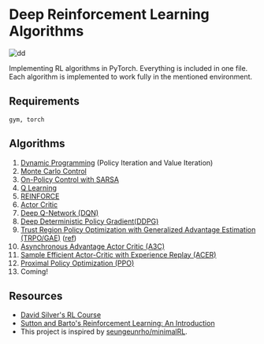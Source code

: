 # Deep Reinforcement Learning Algorithms
![dd](https://dv-website.s3.amazonaws.com/uploads/2018/06/pg_fundDRL_062718.png)

Implementing RL algorithms in PyTorch. Everything is included in one file.
Each algorithm is implemented to work fully in the mentioned environment. 

## Requirements
```
gym, torch
```

## Algorithms
1. [Dynamic Programming](https://github.com/dykim1222/RL_Algorithms/tree/master/dynamic_programming) (Policy Iteration and Value Iteration)
1. [Monte Carlo Control](https://github.com/dykim1222/RL_Algorithms/tree/master/monte_carlo_policy_iteration)
1. [On-Policy Control with SARSA](https://github.com/dykim1222/RL_Algorithms/tree/master/sarsa)
1. [Q Learning](https://github.com/dykim1222/RL_Algorithms/tree/master/q_learning)
1. [REINFORCE](https://github.com/dykim1222/RL_Algorithms/tree/master/reinforce)
1. [Actor Critic](https://github.com/dykim1222/RL_Algorithms/tree/master/actor_critic)
1. [Deep Q-Network (DQN)](https://github.com/dykim1222/RL_Algorithms/tree/master/dqn)
1. [Deep Deterministic Policy Gradient(DDPG)](https://github.com/dykim1222/RL_Algorithms/tree/master/ddpg)
1. [Trust Region Policy Optimization with Generalized Advantage Estimation (TRPO/GAE)](https://github.com/dykim1222/RL_Algorithms/tree/master/trpo) ([ref](https://github.com/ikostrikov/pytorch-trpo))
1. [Asynchronous Advantage Actor Critic (A3C)](https://github.com/dykim1222/RL_Algorithms/tree/master/a3c)
1. [Sample Efficient Actor-Critic with Experience Replay (ACER)](https://github.com/dykim1222/RL_Algorithms/tree/master/acer)
1. [Proximal Policy Optimization (PPO)](https://github.com/dykim1222/RL_Algorithms/tree/master/ppo)
1. Coming!

## Resources
* [David Silver's RL Course](http://www0.cs.ucl.ac.uk/staff/d.silver/web/Teaching.html)
* [Sutton and Barto's Reinforcement Learning: An Introduction](http://incompleteideas.net/book/the-book-2nd.html)
* This project is inspired by [seungeunrho/minimalRL](https://github.com/seungeunrho/minimalRL).
